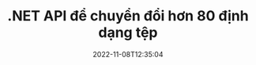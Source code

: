 ---
############################# Static ############################
layout: "product"
date: 2022-11-08T12:35:04
draft: false

product: "Conversion"
product_tag: "conversion"
platform: .NET
platform_tag: net

############################# Head ############################
head_title: "C# API chuyển đổi tài liệu .NET | Chuyển đổi PDF Word Excel sang PPTX HTML Hình ảnh"
head_description: "C# API chuyển đổi tài liệu .NET. Chuyển đổi PDF Word DOC DOCX, Bảng tính Excel PPT PPTX, HTML, PSD, MPT MPP, Email MSG EMLX, AutoCAD và các định dạng tệp hình ảnh."

############################# Header ############################
title: ".NET API để chuyển đổi hơn 80 định dạng tệp"
description: "API đơn giản để tích hợp chức năng chuyển đổi tài liệu & hình ảnh vào các ứng dụng .NET mà không cần cài đặt bất kỳ phần mềm bên ngoài nào."
button:
    enable: true
    icon: "fas fa-arrow-down"
    label: "Tải xuống bản dùng thử miễn phí"
    link: "https://downloads.groupdocs.com/conversion/net"

############################# SubMenu ############################
submenu:
    enable: true
    
    left:
        img_alt: "GroupDocs.Conversion for .NET"
        image: "https://www.groupdocs.cloud/templates/groupdocs/images/product-logos/groupdocs-conversion-net.png"
        product: "GroupDocs.Conversion"
        platform: ".NET"

    middle:
        button:
            # button loop
            - link: "#overview"
              text: "Tổng quan"

            # button loop
            - link: "#features"
              text: "Đặc trưng"

            # button loop
            - link: "#support"
              text: "Ủng hộ"

            # button loop
            - link: "https://products.groupdocs.app/conversion"
              text: "Bản thử trực tiếp"

            # button loop
            - link: "https://purchase.groupdocs.com/pricing/conversion/net"
              text: "Định giá"

    right:
        link_download: "https://downloads.groupdocs.com/conversion"
        link_learn: "https://docs.groupdocs.com/conversion/net/"
        link_buy: "https://purchase.groupdocs.com"

############################# Overview ############################
overview:
    enable: true
    content: |
      GroupDocs.Conversion for .NET cung cấp một bộ API đơn giản, cho phép các nhà phát triển xây dựng các ứng dụng chuyển đổi tài liệu mạnh mẽ trong C#, ASP.NET và các công nghệ liên quan đến .NET khác. API GroupDocs.Conversion for .NET cung cấp giải pháp chuyển đổi tệp nhanh chóng, hiệu quả và đáng tin cậy cho người dùng cuối của bạn. Nó hỗ trợ thực hiện chuyển đổi chính xác giữa tất cả các định dạng tài liệu kinh doanh phổ biến bao gồm: PDF, HTML, Email, tài liệu Microsoft Word, bảng tính Excel, bản trình bày PowerPoint, Project, Photoshop, CorelDraw, AutoCAD, sơ đồ, định dạng tệp hình ảnh raster và nhiều hơn nữa. Thư viện trình chuyển đổi tài liệu tự động phát hiện định dạng tài liệu nguồn và cung cấp cho bạn tất cả quyền kiểm soát để chuyển đổi toàn bộ tài liệu hoặc các trang cụ thể sang định dạng đầu ra mong muốn. Việc thay thế các phông chữ bị thiếu bằng những phông chữ ưa thích và thêm hình mờ văn bản hoặc hình ảnh vào bất kỳ trang tài liệu nào sẽ dễ dàng hơn.

      GroupDocs.Conversion for .NET có thể được sử dụng để phát triển các ứng dụng trong bất kỳ môi trường phát triển nào nhắm mục tiêu đến nền tảng .NET. Nó tương thích với tất cả các ngôn ngữ dựa trên .NET và hỗ trợ các hệ điều hành phổ biến (Windows, Linux, MacOS) nơi có thể cài đặt các khung Mono hoặc .NET (bao gồm cả .NET Core).
    tabs:
      enable: true
      
      ## TAB ONE ##
      tab_one:
        description: |
          Sau đây là tổng quan về GroupDocs.Conversion for .NET:
        
        right:
          enable: true
          icon: "fab fa-html5"
          title: "Tổng quan"
          content: |
            * Tự động phát hiện loại tệp
            * Chuyển đổi tài liệu
            * Chuyển đổi bản trình bày
            * Chuyển đổi bảng tính
            * Chuyển đổi hình ảnh Raster
            * Chuyển đổi tài liệu PDF
            * Chuyển đổi các định dạng khác
            * Áp dụng hình mờ
            * Chỉ định mật khẩu tệp
            * Tùy chỉnh chuyển đổi

      ## TAB TWO ##
      tab_two:
        description: |
          GroupDocs.Conversion for .NET hỗ trợ chuyển đổi giữa tất cả [định dạng tệp tài liệu] phổ biến và thường được sử dụng (https://docs.groupdocs.com/conversion/net/supported-document-formats/).

        left:
          enable: true
          table:
            # table loop
            - title: "Chuyển đổi từ:"
              content: |
                * ** Tài liệu **: DOC, DOCX, DOCM, DOT, DOTX, DOTM, RTF, TXT, ODT, OTT
                * ** Bảng tính **: XLS, XLSX, XLSM, XLSB, CSV, XLS2003, ODS, TSV, XLT, XLTX, XLTM, XLAM, FODS, SXC
                * ** Bản trình bày **: PPT, PPTX, PPS, PPSX, ODP, POT, POTX, POTM, PPTM, PPSM, FODP
                * ** Hình ảnh **: TIF, TIFF, JPG, JPEG, PNG, GIF, BMP, ICO, DIB, JPC, JPEG-LS, JPEG2000
                * ** Di động **: PDF, XPS, OXPS, EPUB
                * ** HTML **: HTM, HTML, MHTML
                * ** Metafiles **: EMZ, WMZ
                * ** PhotoShop **: PSD
                * ** Dự án **: MPP, MPT, MPX
                * ** Outlook **: PST, OST
                * ** Email **: MSG, EML, EMLX
                * ** Sơ đồ **: VSD, VSDX, VSDM, VSS, VSSM, VST, VSTM, VSX, VTX, VDW, VDX, SVG, SVGZ
                * ** AutoCAD **: DXF, DWG, DWF, STL, IFC, DWT
                * ** PostScript **: EPS, PS, PSL, CGM
                * ** CorelDRAW **: CDR, CMX
                * ** Khác **: VCF, PLT, LGS, OTG, MD, AI, LOG

        right:
          enable: true
          table:
            # table loop
            - title: "Chuyển đổi thành:"
              content: |
                * ** Tài liệu **: DOC, DOCX, DOCM, DOT, DOTX, DOTM, RTF, TXT, ODT, OTT
                * ** Bảng tính **: XLS, XLSX, XLSM, XLSB, CSV, XLS2003, TSV, XLTX, ODS, XLAM, FODS, DIF, SXC
                * ** Bản trình bày **: PPT, PPTX, PPS, PPSX, ODP, POTX, POTM, PPTM, PPSM, FODP
                * ** Hình ảnh **: TIF, TIFF, JPG, JPEG, PNG, GIF, BMP, ICO, JPEG2000
                * ** Metafiles **: EMF, WMF, EMZ, WMZ
                * ** Sơ đồ **: SVGZ
                * ** Di động **: PDF, XPS
                * ** HTML **: HTM, HTML, MHTML
                * ** Khác **: MD

      ## TAB THREE ##
      tab_three:
        description: |
          GroupDocs.Conversion for .NET hỗ trợ các Hệ điều hành, Khung và Trình quản lý Gói sau:
      
        left:
          enable: true
          table:
            # table loop
            - icon: "fab fa-windows"
              title: "Các hệ điều hành"
              content: |
                Windows Desktop, Windows Server, Windows Azure, Linux, MacOS

            # table loop
            - icon: "fas fa-code"
              title: "Khung được hỗ trợ"
              content: |
                Frameworks: .NET Framework, .NET Standard, .NET Core, Mono

        right:
          enable: true
          table:
            # table loop
            - icon: "fas fa-box"
              title: "Trình quản lý gói"
              content: |
                Nuget

            # table loop
            - icon: "fas fa-tools"
              title: "Trình quản lý gói"
              content: |
                Microsoft Visual Studio, Xamarin, MonoDevelop

############################# Features ############################
features:
    enable: true
    title: "Tính năng của GroupDocs.Conversion for .NET"

    feature:
      # feature loop
      - icon: "fas fa-copy"
        content: "Tích hợp dễ dàng & cấp phép được đo lường"

      # feature loop
      - icon: "fas fa-eye"
        content: "Đặt Tùy chọn Thu phóng Mặc định khi Chuyển đổi thành Từ, Trang trình bày hoặc Ô"

      # feature loop
      - icon: "fas fa-bolt"
        content: "Chuyển đổi thành / từ tất cả các Định dạng Hình ảnh Raster Phổ biến & Chỉ định DPI Hình ảnh, Chiều cao & Chiều rộng"
      
      # feature loop
      - icon: "fas fa-file-powerpoint"
        content: "Chuyển đổi PDF & hình ảnh sang thang độ xám & tuyến tính hóa tài liệu PDF cho web"

      # feature loop
      - icon: "fas fa-code"
        content: "Chỉ định Cấp độ Dấu trang, Cấp độ Tiêu đề và Cấp độ Mở rộng trong Chuyển đổi Word sang PDF / XPS"

      # feature loop
      - icon: "fas fa-cloud"
        content: "Định cấu hình & đặt hình mờ trong tài liệu được chuyển đổi làm nền để hiển thị phía sau văn bản"

      # feature loop
      - icon: "fas fa-remove-format"
        content: "Hiển thị tiêu đề email trong quá trình chuyển đổi từ email"

      # feature loop
      - icon: "fas fa-comment-slash"
        content: "Đặt Thư mục Phông chữ Tùy chỉnh & Tải / Thay thế Phông chữ rõ ràng trong quá trình Chuyển đổi Tài liệu"

      # feature loop
      - icon: "fas fa-location-arrow"
        content: "Đặt Phông chữ Mặc định để Thay thế Phông chữ Thiếu cho Chuyển đổi Tài liệu, Trang trình bày & Bảng tính"

      # feature loop
      - icon: "fas fa-border-all"
        content: ""

      # feature loop
      - icon: "fas fa-wrench"
        content: "Chuyển đổi Bảng tính với Đường lưới & Xóa Nhận xét khỏi Trang trình bày trong khi Chuyển đổi"

      # feature loop
      - icon: "fas fa-columns"
        content: "Chuyển đổi các trang tài liệu cụ thể thành định dạng PDF & chuyển đổi phạm vi ô cụ thể trong bảng tính"

      # feature loop
      - icon: "fas fa-file-word"
        content: "Hiển thị Trang tính Ẩn & Bỏ qua Hàng và Cột trống trong khi Chuyển đổi Bảng tính"

      # feature loop
      - icon: "fas fa-envelope"
        content: "Đếm tổng số trang của tài liệu & đặt mật khẩu thành tài liệu không được bảo vệ trong quá trình chuyển đổi"

      # feature loop
      - icon: "fas fa-print"
        content: "Tùy chọn xóa chú thích & tệp nhúng khỏi PDF"

      # feature loop
      - icon: "fas fa-file-archive"
        content: "Tạo Đánh dấu tuân thủ HTML 5 khi chuyển đổi sang HTML"

      # feature loop
      - icon: "fas fa-lock"
        content: "Tự động phát hiện Loại nguồn & Trả lại tất cả các Chuyển đổi có thể có khi Chuyển đổi từ Luồng"

      # feature loop
      - icon: "fas fa-file-code"
        content: "Khả năng trả lại từng trang trong luồng riêng biệt trong khi chuyển đổi sang PDF hoặc HTML"
      
      # feature loop
      - icon: "fas fa-fill-drip"
        content: "Hiển thị / Ẩn Đánh dấu, Nhận xét & Theo dõi Thay đổi trong khi Chuyển đổi từ Word"

      # feature loop
      - icon: "fas fa-file-excel"
        content: "Chuyển đổi DOCX sang Tiff G3 với tùy chọn đổ bóng"

      # feature loop
      - icon: "fas fa-heading"
        content: "Chuyển đổi các bố cục cụ thể khi chuyển đổi từ tài liệu CAD"

      # feature loop
      - icon: "fas fa-project-diagram"
        content: "Đặt tên tự động khi lưu tài liệu đã chuyển đổi thành tệp"

      # feature loop
      - icon: "fas fa-cube"
        content: "Cấp phép được đo lường được hỗ trợ để được lập hóa đơn dựa trên việc sử dụng API"

      # feature loop
      - icon: "fab fa-uncharted"
        content: "Chuyển đổi sơ đồ sang định dạng tệp xử lý văn bản"
      
      # feature loop
      - icon: "fab fa-uncharted"
        content: "Thêm số trang trong khi chuyển đổi HTML sang tài liệu xử lý Word"

      # feature loop
      - icon: "fab fa-uncharted"
        content: "Chuyển đổi tài liệu XML sang bất kỳ định dạng nào mà không cần chuyển đổi"

      # feature loop
      - icon: "fab fa-uncharted"
        content: "Giám sát Tiến trình Chuyển đổi Tệp (Bắt đầu, Kết thúc) Trực tiếp từ Ứng dụng phía Máy khách"

    more_feature:
      # more_feature_loop
      - title: "Dễ dàng chuyển đổi định dạng tài liệu"
        content: |
          Sử dụng GroupDocs.Conversion for .NET, việc chuyển đổi định dạng tệp tài liệu rất dễ dàng. Ví dụ sau cho bạn thấy cách chuyển đổi tệp PDF thành tệp DOC bằng cách sử dụng C#:  
            
          {features.more_feature.step1} 
          {features.more_feature.step2} 
          {features.more_feature.step3} 
            
          ```csharp    
           // Tải tệp nguồn DOCX để chuyển đổi
          var converter = new GroupDocs.Conversion.Converter("input.docx");
          // Chuẩn bị các tùy chọn chuyển đổi cho định dạng mục tiêu PDF
          var convertOptions = converter.GetPossibleConversions()["pdf"].ConvertOptions;
          // Chuyển sang định dạng PDF
          converter.Convert("output.pdf", convertOptions);
          ```
            
      # more_feature_loop
      - title: "Chuyển đổi sang định dạng hình ảnh"
        content: "GroupDocs.Conversion for .NET có thể được sử dụng để phát triển các ứng dụng trong bất kỳ môi trường phát triển nào nhắm mục tiêu đến nền tảng .NET. Nó tương thích với tất cả các ngôn ngữ dựa trên .NET và hỗ trợ các hệ điều hành phổ biến (Windows, Linux, MacOS) nơi có thể cài đặt các khung Mono hoặc .NET (bao gồm cả .NET Core)."

      # more_feature_loop
      - title: "Hỗ trợ nhiều loại định dạng PDF khác nhau"
        content: |
          API GroupDocs.Conversion for .NET hỗ trợ chuyển đổi tài liệu sang các loại / định dạng PDF sau:  
            
          * PdfA_1A
          * PdfA_1B
          * PdfA_2A
          * PdfA_3A
          * PdfA_2B
          * PdfA_2U
          * PdfA_3B
          * PdfA_3U
          * v1_3
          * v1_4
          * v1_5
          * v1_6
          * v1_7
          * PdfX_1A
          * PdfX3

############################# Support ############################
support:
    enable: true

############################# Solutions ############################
solutions:
    enable: true
    title: "GroupDocs.Conversion cung cấp các API chuyển đổi tài liệu cho các môi trường phát triển phổ biến khác"

    solution:
        # solution loop
        - img_alt: "GroupDocs.Conversion cho Java"
          image: "https://www.groupdocs.cloud/templates/groupdocs/images/product-logos/groupdocs-conversion-java.png"
          product: "GroupDocs.Conversion"
          platform: "Java"
          link: "/ convert / java /"

############################# Back to top ###############################
back_to_top:
  enable: true
---